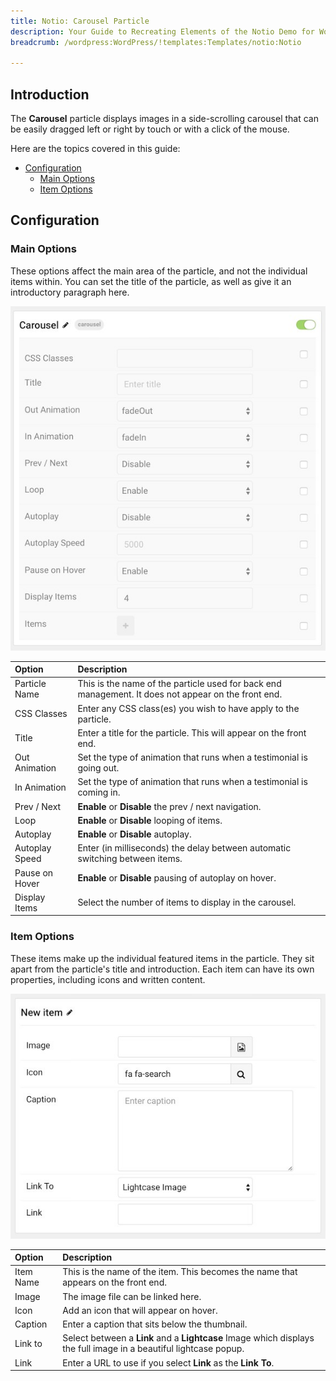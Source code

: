 ```yaml
---
title: Notio: Carousel Particle
description: Your Guide to Recreating Elements of the Notio Demo for WordPress
breadcrumb: /wordpress:WordPress/!templates:Templates/notio:Notio

---
```


## Introduction

The **Carousel** particle displays images in a side-scrolling carousel that can be easily dragged left or right by touch or with a click of the mouse.

Here are the topics covered in this guide:

* [Configuration](#configuration)
    - [Main Options](#main-options)
    - [Item Options](#item-options)

## Configuration

### Main Options 

These options affect the main area of the particle, and not the individual items within. You can set the title of the particle, as well as give it an introductory paragraph here.

![](assets/particle_carousel2.jpeg)

| Option         | Description                                                                                         |
| :-----         | :-----                                                                                              |
| Particle Name  | This is the name of the particle used for back end management. It does not appear on the front end. |
| CSS Classes    | Enter any CSS class(es) you wish to have apply to the particle.                                     |
| Title          | Enter a title for the particle. This will appear on the front end.                                  |
| Out Animation  | Set the type of animation that runs when a testimonial is going out.                                |
| In Animation   | Set the type of animation that runs when a testimonial is coming in.                                |
| Prev / Next    | **Enable** or **Disable** the prev / next navigation.                                               |
| Loop           | **Enable** or **Disable** looping of items.                                                         |
| Autoplay       | **Enable** or **Disable** autoplay.                                                                 |
| Autoplay Speed | Enter (in milliseconds) the delay between automatic switching between items.                        |
| Pause on Hover | **Enable** or **Disable** pausing of autoplay on hover.                                             |
| Display Items  | Select the number of items to display in the carousel.                                              |

### Item Options

These items make up the individual featured items in the particle. They sit apart from the particle's title and introduction. Each item can have its own properties, including icons and written content.

![](assets/particle_carousel3.jpeg)

| Option    | Description                                                                                                       |
| :-----    | :-----                                                                                                            |
| Item Name | This is the name of the item. This becomes the name that appears on the front end.                                |
| Image     | The image file can be linked here.                                                                                |
| Icon      | Add an icon that will appear on hover.                                                                            |
| Caption   | Enter a caption that sits below the thumbnail.                                                                    |
| Link to   | Select between a **Link** and a **Lightcase** Image which displays the full image in a beautiful lightcase popup. |
| Link      | Enter a URL to use if you select **Link** as the **Link To**.                                                     |